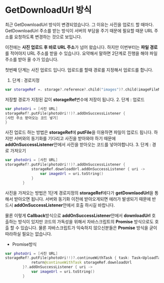 # GetDownloadUrl 방식

최근 GetDownloadUrl 방식이 변경되었습니다. 그 이유는 사진을 업로드 할 때마다. GetDownloadUrl 주소를 받는 방식이 서버의 부담을 주기 때문에 필요할 때문 URL 주소를 요청하도록 변경하는 것으로 보입니다.

이전에는 **사진 업로드 후 바로 URL 주소**가 넘어 왔습니다. 하지만 이번부터는 **파일 경로**를 적어야지 URL 주소를 받을 수 있습니다. 요약해서 말하면 2단계로 진행을 해야 파일 주소를 받아 올 수가 있습니다.

첫번째 단계는 사진 업로드 입니다. 업로드를 할때 경로를 지정해서 업로드를 합니다.
1. 단계 : 경로지정
```swift
var storageRef =. storage?.reference?.child("images")?.child(imageFileName)
```

저장할 경로가 지정된 값이 **storageRef**변수에 저장이 됩니다.
 2. 단계 : 업로드
```swift
var photoUri = [사진 URL]
storageRef?.putFile(photoUri!!)?.addOnSuccessListener {
[사진 주소 받아오는 코드 넣기]
}
```
사진 업로드 하는 방법은   **storageRef**에 **putFile**을 이용하면 파일이 업로드 됩니다. 하지만 서버와의 동기화를 기다리고 사진을 받아와야 하기 때문에 **addOnSuccessListener**안에서 사진을 받아오는 코드를 넣어야합니다.
3. 단계 : 경로 가져오기

```swift
var photoUri = [사진 URL]
storageRef?.putFile(photoUri!!)?.addOnSuccessListener {
            storageRef.downloadUrl.addOnSuccessListener { uri ->
				var imageUrl = uri.toString()
			}
		}
```
사진을 가져오는 방법은 1단계 경로지정의 **storageRef**에다가 **getDownlaodUrl**을 통해서 받아오면 됩니다. 서버와 동기화 이전에 받아오게되면 에러가 발생되기 때문에 반드시 **addOnSuccessListener**안에서 호출 하시길 바랍니다.

물론 이렇게 **Callback**방식으로 **addOnSuccessListener**안에서 **downloadUrl** 호출하는 방식이 있지만 코드의 가독성을 위해서 자바스크립트의 **Promise** 방식으로도 호출 할 수 있습니다. 물론 자바스크립트가 익숙하지 않으신분들은 **Promise** 방식을 굳이 따라하실 필요는 없습니다.

 - Promise방식
```swift
var photoUri = [사진 URL]
storageRef?.putFile(photoUri!!)?.continueWithTask { task: Task<UploadTask.TaskSnapshot> ->
            return@continueWithTask storageRef.downloadUrl
        }?.addOnSuccessListener { uri ->
			var imageUrl = uri.toString()
		}
```



